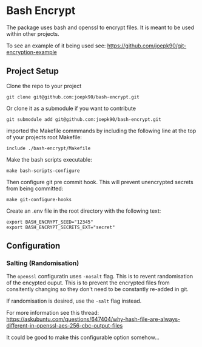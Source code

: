 # Bash Encrypt
The package uses bash and openssl to encrypt files. It is meant to be used within other projects.

To see an example of it being used see:
https://github.com/joepk90/git-encryption-example


## Project Setup

Clone the repo to your project
```
git clone git@github.com:joepk90/bash-encrypt.git
```

Or clone it as a submodule if you want to contribute
```
git submodule add git@github.com:joepk90/bash-encrypt.git
```

imported the Makefile commmands by including the following line at the top of your projects root Makefile:
```
include ./bash-encrypt/Makefile
```

Make the bash scripts executable:
```
make bash-scripts-configure
```

Then configure git pre commit hook. This will prevent unencrypted secrets from being committed:
```
make git-configure-hooks
```

Create an .env file in the root directory with the following text:
```
export BASH_ENCRYPT_SEED="12345"
export BASH_ENCRYPT_SECRETS_EXT="secret"
```


## Configuration

### Salting (Randomisation)
The `openssl` configuratin uses `-nosalt` flag. This is to revent randomisation of the encypted ouput. This is to prevent the encrypted files from consitently changing so they don't need to be constantly re-added in git.

If randomisation is desired, use the `-salt` flag instead.

For more information see this thread:
https://askubuntu.com/questions/647404/why-hash-file-are-always-different-in-openssl-aes-256-cbc-output-files

It could be good to make this configurable option somehow...